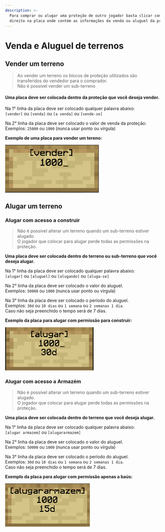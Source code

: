 ```yaml
---
description: >-
  Para comprar ou alugar uma proteção de outro jogador basta clicar com o botão
  direito na placa onde contém as informações da venda ou aluguel da proteção.
---
```


# Venda e Aluguel de terrenos

## Vender um terreno

> Ao vender um terreno os blocos de proteção utilizados são transferidos do vendedor para o comprador.\
> Não é possível vender um sub-terreno

#### **Uma placa deve ser colocada dentro da proteção que você deseja vender.**

Na 1° linha da placa deve ser colocado qualquer palavra abaixo:\
`[vender]` ou `[venda]` ou `[a venda]` ou `[vende-se]`

Na 2° linha da placa deve ser colocado o valor de venda da proteção:\
Exemplos: `25000` ou `1000` (nunca usar ponto ou vírgula)

**Exemplo de uma placa para vender um tereno:**

![](../../.gitbook/assets/image.png)

## Alugar um terreno[​](https://wiki.armamc.com/protecao/venda#alugar-uma-prote%C3%A7%C3%A3o) <a href="#alugar-uma-protecao" id="alugar-uma-protecao"></a>

### Alugar com acesso a construir[​](https://wiki.armamc.com/protecao/venda#alugar-com-acesso-a-construir) <a href="#alugar-com-acesso-a-construir" id="alugar-com-acesso-a-construir"></a>

> Não é possível alterar um terreno quando um sub-terreno estiver alugado.\
> O jogador que colocar para alugar perde todas as permissões na proteção.

**Uma placa deve ser colocada dentro do terreno ou sub-terreno que você deseja alugar.**

Na 1° linha da placa deve ser colocado qualquer palavra abaixo:\
`[alugar]` ou `[aluguel]` ou `[alugando]` ou `[aluga-se]`

Na 2° linha da placa deve ser colocado o valor do aluguel.\
Exemplos: `50000` ou `1000` (nunca usar ponto ou vírgula)

Na 3° linha da placa deve ser colocado o período do aluguel.\
Exemplos: `30d` ou `10 dias` ou `1 semana` ou `2 semanas 1 dia`.\
Caso não seja preenchido o tempo será de 7 dias.

**Exemplo da placa para alugar com permissão para construir:**

****![](<../../.gitbook/assets/image (23).png>)****

### Alugar com **a**cesso a Armazém[​](https://wiki.armamc.com/protecao/venda#alugar-com-acesso-a-ba%C3%BAs) <a href="#alugar-com-acesso-a-baus" id="alugar-com-acesso-a-baus"></a>

> Não é possível alterar um terreno quando um sub-terreno estiver alugado.\
> O jogador que colocar para alugar perde todas as permissões na proteção.

**Uma placa deve ser colocada dentro do terreno que você deseja alugar.**

Na 1° linha da placa deve ser colocado qualquer palavra abaixo:\
`[alugar armazem]` ou `[alugararmazem]`

Na 2° linha da placa deve ser colocado o valor do aluguel.\
Exemplos: `50000` ou `1000` (nunca usar ponto ou vírgula)

Na 3° linha da placa deve ser colocado o período do aluguel.\
Exemplos: `30d` ou `10 dias` ou `1 semana` ou `2 semanas 1 dia`.\
Caso não seja preenchido o tempo será de 7 dias.

**Exemplo da placa para alugar com permissão apenas a baús:**

****![](<../../.gitbook/assets/image (24).png>)****
